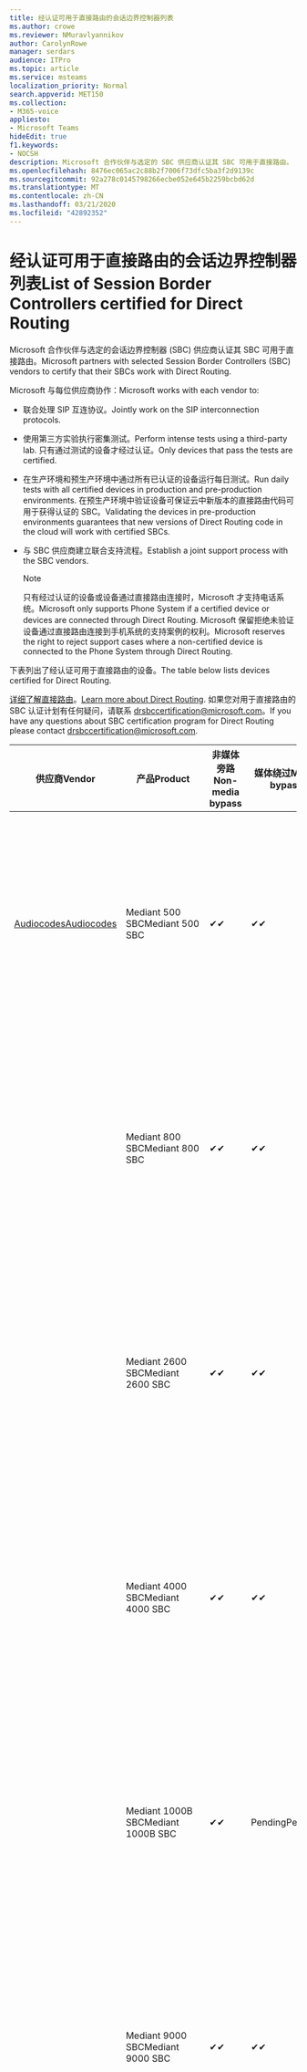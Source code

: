```yaml
---
title: 经认证可用于直接路由的会话边界控制器列表
ms.author: crowe
ms.reviewer: NMuravlyannikov
author: CarolynRowe
manager: serdars
audience: ITPro
ms.topic: article
ms.service: msteams
localization_priority: Normal
search.appverid: MET150
ms.collection:
- M365-voice
appliesto:
- Microsoft Teams
hideEdit: true
f1.keywords:
- NOCSH
description: Microsoft 合作伙伴与选定的 SBC 供应商认证其 SBC 可用于直接路由。
ms.openlocfilehash: 8476ec065ac2c88b2f7006f73dfc5ba3f2d9139c
ms.sourcegitcommit: 92a278c0145798266ecbe052e645b2259bcbd62d
ms.translationtype: MT
ms.contentlocale: zh-CN
ms.lasthandoff: 03/21/2020
ms.locfileid: "42892352"
---
```

# <a name="list-of-session-border-controllers-certified-for-direct-routing"></a><span data-ttu-id="05652-103">经认证可用于直接路由的会话边界控制器列表</span><span class="sxs-lookup"><span data-stu-id="05652-103">List of Session Border Controllers certified for Direct Routing</span></span>

<span data-ttu-id="05652-104">Microsoft 合作伙伴与选定的会话边界控制器 (SBC) 供应商认证其 SBC 可用于直接路由。</span><span class="sxs-lookup"><span data-stu-id="05652-104">Microsoft partners with selected Session Border Controllers (SBC) vendors to certify that their SBCs work with Direct Routing.</span></span> 

<span data-ttu-id="05652-105">Microsoft 与每位供应商协作：</span><span class="sxs-lookup"><span data-stu-id="05652-105">Microsoft works with each vendor to:</span></span> 

- <span data-ttu-id="05652-106">联合处理 SIP 互连协议。</span><span class="sxs-lookup"><span data-stu-id="05652-106">Jointly work on the SIP interconnection protocols.</span></span>
- <span data-ttu-id="05652-107">使用第三方实验执行密集测试。</span><span class="sxs-lookup"><span data-stu-id="05652-107">Perform intense tests using a third-party lab.</span></span> <span data-ttu-id="05652-108">只有通过测试的设备才经过认证。</span><span class="sxs-lookup"><span data-stu-id="05652-108">Only devices that pass the tests are certified.</span></span> 
- <span data-ttu-id="05652-109">在生产环境和预生产环境中通过所有已认证的设备运行每日测试。</span><span class="sxs-lookup"><span data-stu-id="05652-109">Run daily tests with all certified devices in production and pre-production environments.</span></span> <span data-ttu-id="05652-110">在预生产环境中验证设备可保证云中新版本的直接路由代码可用于获得认证的 SBC。</span><span class="sxs-lookup"><span data-stu-id="05652-110">Validating the devices in pre-production environments guarantees that new versions of Direct Routing code in the cloud will work with certified SBCs.</span></span> 
- <span data-ttu-id="05652-111">与 SBC 供应商建立联合支持流程。</span><span class="sxs-lookup"><span data-stu-id="05652-111">Establish a joint support process with the SBC vendors.</span></span>


  > [!NOTE]
  > <span data-ttu-id="05652-112">只有经过认证的设备或设备通过直接路由连接时，Microsoft 才支持电话系统。</span><span class="sxs-lookup"><span data-stu-id="05652-112">Microsoft only supports Phone System if a certified device or devices are connected through Direct Routing.</span></span> <span data-ttu-id="05652-113">Microsoft 保留拒绝未验证设备通过直接路由连接到手机系统的支持案例的权利。</span><span class="sxs-lookup"><span data-stu-id="05652-113">Microsoft reserves the right to reject support cases where a non-certified device is connected to the Phone System through Direct Routing.</span></span> 

<span data-ttu-id="05652-114">下表列出了经认证可用于直接路由的设备。</span><span class="sxs-lookup"><span data-stu-id="05652-114">The table below lists devices certified for Direct Routing.</span></span> 

<span data-ttu-id="05652-115">[详细了解直接路由](https://aka.ms/dr)。</span><span class="sxs-lookup"><span data-stu-id="05652-115">[Learn more about Direct Routing](https://aka.ms/dr).</span></span> <span data-ttu-id="05652-116">如果您对用于直接路由的 SBC 认证计划有任何疑问，请联系 drsbccertification@microsoft.com。</span><span class="sxs-lookup"><span data-stu-id="05652-116">If you have any questions about SBC certification program for Direct Routing please contact drsbccertification@microsoft.com.</span></span>


|                                                       <span data-ttu-id="05652-117">供应商</span><span class="sxs-lookup"><span data-stu-id="05652-117">Vendor</span></span>                                                        |       <span data-ttu-id="05652-118">产品</span><span class="sxs-lookup"><span data-stu-id="05652-118">Product</span></span>       | <span data-ttu-id="05652-119">非媒体旁路</span><span class="sxs-lookup"><span data-stu-id="05652-119">Non-media bypass</span></span> | <span data-ttu-id="05652-120">媒体绕过</span><span class="sxs-lookup"><span data-stu-id="05652-120">Media bypass</span></span> | <span data-ttu-id="05652-121">软件版本</span><span class="sxs-lookup"><span data-stu-id="05652-121">Software version</span></span> | <span data-ttu-id="05652-122">已通过 E911 提供商验证</span><span class="sxs-lookup"><span data-stu-id="05652-122">Validated with E911 providers</span></span> | <span data-ttu-id="05652-123">ELIN 支持</span><span class="sxs-lookup"><span data-stu-id="05652-123">ELIN capable</span></span>
|---------------------------------------------------------------------------------------------------------------------|---------------------|------------------|--------------|------------------|-----------------|------------------|
| [<span data-ttu-id="05652-124">Audiocodes</span><span class="sxs-lookup"><span data-stu-id="05652-124">Audiocodes</span></span>](https://www.audiocodes.com/solutions-products/products/products-for-microsoft-365/direct-routing-for-microsoft-teams) |   <span data-ttu-id="05652-125">Mediant 500 SBC</span><span class="sxs-lookup"><span data-stu-id="05652-125">Mediant 500 SBC</span></span>   |     <span data-ttu-id="05652-126">&#10004;</span><span class="sxs-lookup"><span data-stu-id="05652-126">&#10004;</span></span>     |   <span data-ttu-id="05652-127">&#10004;</span><span class="sxs-lookup"><span data-stu-id="05652-127">&#10004;</span></span>    |  <span data-ttu-id="05652-128">7.20</span><span class="sxs-lookup"><span data-stu-id="05652-128">7.20A.250</span></span>   | <ul> <li> [<span data-ttu-id="05652-129">带宽动态位置路由</span><span class="sxs-lookup"><span data-stu-id="05652-129">Bandwidth Dynamic Location Routing</span></span>](https://www.bandwidth.com/partners/microsoft-teams-direct-routing) </li> <li><span data-ttu-id="05652-130">Intrado ERS</span><span class="sxs-lookup"><span data-stu-id="05652-130">Intrado ERS</span></span> </li> <li><span data-ttu-id="05652-131">Intrado EGW</span><span class="sxs-lookup"><span data-stu-id="05652-131">Intrado EGW</span></span></li> <li> <span data-ttu-id="05652-132">红天空地平线移动</span><span class="sxs-lookup"><span data-stu-id="05652-132">Red Sky Horizon Mobility</span></span> </li>  </ul>
|                                                                                                                     |   <span data-ttu-id="05652-133">Mediant 800 SBC</span><span class="sxs-lookup"><span data-stu-id="05652-133">Mediant 800 SBC</span></span>   |     <span data-ttu-id="05652-134">&#10004;</span><span class="sxs-lookup"><span data-stu-id="05652-134">&#10004;</span></span>     |   <span data-ttu-id="05652-135">&#10004;</span><span class="sxs-lookup"><span data-stu-id="05652-135">&#10004;</span></span>     |  <span data-ttu-id="05652-136">7.20</span><span class="sxs-lookup"><span data-stu-id="05652-136">7.20A.250</span></span>   | <ul> <li> [<span data-ttu-id="05652-137">带宽动态位置路由</span><span class="sxs-lookup"><span data-stu-id="05652-137">Bandwidth Dynamic Location Routing</span></span>](https://www.bandwidth.com/partners/microsoft-teams-direct-routing) </li> <li><span data-ttu-id="05652-138">Intrado ERS</span><span class="sxs-lookup"><span data-stu-id="05652-138">Intrado ERS</span></span> </li> <li><span data-ttu-id="05652-139">Intrado EGW</span><span class="sxs-lookup"><span data-stu-id="05652-139">Intrado EGW</span></span></li> <li> <span data-ttu-id="05652-140">红天空地平线移动</span><span class="sxs-lookup"><span data-stu-id="05652-140">Red Sky Horizon Mobility</span></span> </li>  </ul>  |    |
|                                                                                                                     |  <span data-ttu-id="05652-141">Mediant 2600 SBC</span><span class="sxs-lookup"><span data-stu-id="05652-141">Mediant 2600 SBC</span></span>   |     <span data-ttu-id="05652-142">&#10004;</span><span class="sxs-lookup"><span data-stu-id="05652-142">&#10004;</span></span>     |   <span data-ttu-id="05652-143">&#10004;</span><span class="sxs-lookup"><span data-stu-id="05652-143">&#10004;</span></span>    |  <span data-ttu-id="05652-144">7.20</span><span class="sxs-lookup"><span data-stu-id="05652-144">7.20A.250</span></span>   |   <ul> <li> [<span data-ttu-id="05652-145">带宽动态位置路由</span><span class="sxs-lookup"><span data-stu-id="05652-145">Bandwidth Dynamic Location Routing</span></span>](https://www.bandwidth.com/partners/microsoft-teams-direct-routing) </li> <li><span data-ttu-id="05652-146">Intrado ERS</span><span class="sxs-lookup"><span data-stu-id="05652-146">Intrado ERS</span></span> </li> <li><span data-ttu-id="05652-147">Intrado EGW</span><span class="sxs-lookup"><span data-stu-id="05652-147">Intrado EGW</span></span></li> <li> <span data-ttu-id="05652-148">红天空地平线移动</span><span class="sxs-lookup"><span data-stu-id="05652-148">Red Sky Horizon Mobility</span></span> </li>  </ul>  |    |    
|                                                                                                                     |  <span data-ttu-id="05652-149">Mediant 4000 SBC</span><span class="sxs-lookup"><span data-stu-id="05652-149">Mediant 4000 SBC</span></span>   |     <span data-ttu-id="05652-150">&#10004;</span><span class="sxs-lookup"><span data-stu-id="05652-150">&#10004;</span></span>     |   <span data-ttu-id="05652-151">&#10004;</span><span class="sxs-lookup"><span data-stu-id="05652-151">&#10004;</span></span>     |  <span data-ttu-id="05652-152">7.20</span><span class="sxs-lookup"><span data-stu-id="05652-152">7.20A.250</span></span>   |  <ul> <li> [<span data-ttu-id="05652-153">带宽动态位置路由</span><span class="sxs-lookup"><span data-stu-id="05652-153">Bandwidth Dynamic Location Routing</span></span>](https://www.bandwidth.com/partners/microsoft-teams-direct-routing) </li> <li><span data-ttu-id="05652-154">Intrado ERS</span><span class="sxs-lookup"><span data-stu-id="05652-154">Intrado ERS</span></span> </li> <li><span data-ttu-id="05652-155">Intrado EGW</span><span class="sxs-lookup"><span data-stu-id="05652-155">Intrado EGW</span></span></li> <li> <span data-ttu-id="05652-156">红天空地平线移动</span><span class="sxs-lookup"><span data-stu-id="05652-156">Red Sky Horizon Mobility</span></span> </li>  </ul>  |    |    
|                                                                                                                     | <span data-ttu-id="05652-157">Mediant 1000B SBC</span><span class="sxs-lookup"><span data-stu-id="05652-157">Mediant 1000B  SBC</span></span>  |     <span data-ttu-id="05652-158">&#10004;</span><span class="sxs-lookup"><span data-stu-id="05652-158">&#10004;</span></span>     |   <span data-ttu-id="05652-159">Pending</span><span class="sxs-lookup"><span data-stu-id="05652-159">Pending</span></span>     |  <span data-ttu-id="05652-160">7.20</span><span class="sxs-lookup"><span data-stu-id="05652-160">7.20A.250</span></span>  |  <ul> <li> [<span data-ttu-id="05652-161">带宽动态位置路由</span><span class="sxs-lookup"><span data-stu-id="05652-161">Bandwidth Dynamic Location Routing</span></span>](https://www.bandwidth.com/partners/microsoft-teams-direct-routing) </li> <li><span data-ttu-id="05652-162">Intrado ERS</span><span class="sxs-lookup"><span data-stu-id="05652-162">Intrado ERS</span></span> </li> <li><span data-ttu-id="05652-163">Intrado EGW</span><span class="sxs-lookup"><span data-stu-id="05652-163">Intrado EGW</span></span></li> <li> <span data-ttu-id="05652-164">红天空地平线移动</span><span class="sxs-lookup"><span data-stu-id="05652-164">Red Sky Horizon Mobility</span></span> </li>  </ul>  |    |    
|                                                                                                                     | <span data-ttu-id="05652-165">Mediant 9000 SBC</span><span class="sxs-lookup"><span data-stu-id="05652-165">Mediant 9000  SBC</span></span>  |     <span data-ttu-id="05652-166">&#10004;</span><span class="sxs-lookup"><span data-stu-id="05652-166">&#10004;</span></span>     |   <span data-ttu-id="05652-167">&#10004;</span><span class="sxs-lookup"><span data-stu-id="05652-167">&#10004;</span></span>     |  <span data-ttu-id="05652-168">7.20</span><span class="sxs-lookup"><span data-stu-id="05652-168">7.20A.250</span></span>   | <ul> <li> [<span data-ttu-id="05652-169">带宽动态位置路由</span><span class="sxs-lookup"><span data-stu-id="05652-169">Bandwidth Dynamic Location Routing</span></span>](https://www.bandwidth.com/partners/microsoft-teams-direct-routing) </li> <li><span data-ttu-id="05652-170">Intrado ERS</span><span class="sxs-lookup"><span data-stu-id="05652-170">Intrado ERS</span></span> </li> <li><span data-ttu-id="05652-171">Intrado EGW</span><span class="sxs-lookup"><span data-stu-id="05652-171">Intrado EGW</span></span></li> <li> <span data-ttu-id="05652-172">红天空地平线移动</span><span class="sxs-lookup"><span data-stu-id="05652-172">Red Sky Horizon Mobility</span></span> </li>  </ul>    |    |                                                                       
|                                                                                                                     | <span data-ttu-id="05652-173">Virtual Edition SBC</span><span class="sxs-lookup"><span data-stu-id="05652-173">Virtual Edition SBC</span></span> |     <span data-ttu-id="05652-174">&#10004;</span><span class="sxs-lookup"><span data-stu-id="05652-174">&#10004;</span></span>     |   <span data-ttu-id="05652-175">&#10004;</span><span class="sxs-lookup"><span data-stu-id="05652-175">&#10004;</span></span>     |  <span data-ttu-id="05652-176">7.20</span><span class="sxs-lookup"><span data-stu-id="05652-176">7.20A.250</span></span> |  <ul> <li> [<span data-ttu-id="05652-177">带宽动态位置路由</span><span class="sxs-lookup"><span data-stu-id="05652-177">Bandwidth Dynamic Location Routing</span></span>](https://www.bandwidth.com/partners/microsoft-teams-direct-routing) </li> <li><span data-ttu-id="05652-178">Intrado ERS</span><span class="sxs-lookup"><span data-stu-id="05652-178">Intrado ERS</span></span> </li> <li><span data-ttu-id="05652-179">Intrado EGW</span><span class="sxs-lookup"><span data-stu-id="05652-179">Intrado EGW</span></span></li> <li> <span data-ttu-id="05652-180">红天空地平线移动</span><span class="sxs-lookup"><span data-stu-id="05652-180">Red Sky Horizon Mobility</span></span> </li>  </ul>   |  <span data-ttu-id="05652-181">是</span><span class="sxs-lookup"><span data-stu-id="05652-181">Yes</span></span>  |    
|  [<span data-ttu-id="05652-182">Ribbon Communications</span><span class="sxs-lookup"><span data-stu-id="05652-182">Ribbon Communications</span></span>](https://ribboncommunications.com/solutions/enterprise-solutions/microsoft-skype-business)  |      <span data-ttu-id="05652-183">SBC 5110</span><span class="sxs-lookup"><span data-stu-id="05652-183">SBC 5110</span></span>       |     <span data-ttu-id="05652-184">&#10004;</span><span class="sxs-lookup"><span data-stu-id="05652-184">&#10004;</span></span>     |   <span data-ttu-id="05652-185">&#10004;</span><span class="sxs-lookup"><span data-stu-id="05652-185">&#10004;</span></span>    |       <span data-ttu-id="05652-186">7.2</span><span class="sxs-lookup"><span data-stu-id="05652-186">7.2</span></span>       | <ul> <li> [<span data-ttu-id="05652-187">带宽动态位置路由</span><span class="sxs-lookup"><span data-stu-id="05652-187">Bandwidth Dynamic Location Routing</span></span>](https://www.bandwidth.com/partners/microsoft-teams-direct-routing) </li> <li><span data-ttu-id="05652-188">Intrado ERS</span><span class="sxs-lookup"><span data-stu-id="05652-188">Intrado ERS</span></span> </li> <li><span data-ttu-id="05652-189">Intrado EGW</span><span class="sxs-lookup"><span data-stu-id="05652-189">Intrado EGW</span></span></li> <li> <span data-ttu-id="05652-190">红天空地平线移动</span><span class="sxs-lookup"><span data-stu-id="05652-190">Red Sky Horizon Mobility</span></span> </li>  </ul> |   <span data-ttu-id="05652-191">否</span><span class="sxs-lookup"><span data-stu-id="05652-191">No</span></span> |    
|                                                                                                                     |      <span data-ttu-id="05652-192">SBC 5210</span><span class="sxs-lookup"><span data-stu-id="05652-192">SBC 5210</span></span>       |     <span data-ttu-id="05652-193">&#10004;</span><span class="sxs-lookup"><span data-stu-id="05652-193">&#10004;</span></span>     |  <span data-ttu-id="05652-194">&#10004;</span><span class="sxs-lookup"><span data-stu-id="05652-194">&#10004;</span></span>    |       <span data-ttu-id="05652-195">7.2</span><span class="sxs-lookup"><span data-stu-id="05652-195">7.2</span></span>       |  <ul> <li> [<span data-ttu-id="05652-196">带宽动态位置路由</span><span class="sxs-lookup"><span data-stu-id="05652-196">Bandwidth Dynamic Location Routing</span></span>](https://www.bandwidth.com/partners/microsoft-teams-direct-routing) </li> <li><span data-ttu-id="05652-197">Intrado ERS</span><span class="sxs-lookup"><span data-stu-id="05652-197">Intrado ERS</span></span> </li> <li><span data-ttu-id="05652-198">Intrado EGW</span><span class="sxs-lookup"><span data-stu-id="05652-198">Intrado EGW</span></span></li> <li> <span data-ttu-id="05652-199">红天空地平线移动</span><span class="sxs-lookup"><span data-stu-id="05652-199">Red Sky Horizon Mobility</span></span> </li> </ul> | <span data-ttu-id="05652-200">否</span><span class="sxs-lookup"><span data-stu-id="05652-200">No</span></span>   |    
|                                                                                                                     |      <span data-ttu-id="05652-201">SBC 5400</span><span class="sxs-lookup"><span data-stu-id="05652-201">SBC 5400</span></span>       |     <span data-ttu-id="05652-202">&#10004;</span><span class="sxs-lookup"><span data-stu-id="05652-202">&#10004;</span></span>     |   <span data-ttu-id="05652-203">&#10004;</span><span class="sxs-lookup"><span data-stu-id="05652-203">&#10004;</span></span>   |       <span data-ttu-id="05652-204">7.2</span><span class="sxs-lookup"><span data-stu-id="05652-204">7.2</span></span>       |  <ul> <li> [<span data-ttu-id="05652-205">带宽动态位置路由</span><span class="sxs-lookup"><span data-stu-id="05652-205">Bandwidth Dynamic Location Routing</span></span>](https://www.bandwidth.com/partners/microsoft-teams-direct-routing) </li><li><span data-ttu-id="05652-206">Intrado ERS</span><span class="sxs-lookup"><span data-stu-id="05652-206">Intrado ERS</span></span> </li> <li><span data-ttu-id="05652-207">Intrado EGW</span><span class="sxs-lookup"><span data-stu-id="05652-207">Intrado EGW</span></span></li> <li> <span data-ttu-id="05652-208">红天空地平线移动</span><span class="sxs-lookup"><span data-stu-id="05652-208">Red Sky Horizon Mobility</span></span> </li> </ul>  |<span data-ttu-id="05652-209">否</span><span class="sxs-lookup"><span data-stu-id="05652-209">No</span></span>|    
|                                                                                                                     |      <span data-ttu-id="05652-210">SBC 7000</span><span class="sxs-lookup"><span data-stu-id="05652-210">SBC 7000</span></span>       |     <span data-ttu-id="05652-211">&#10004;</span><span class="sxs-lookup"><span data-stu-id="05652-211">&#10004;</span></span>     |   <span data-ttu-id="05652-212">&#10004;</span><span class="sxs-lookup"><span data-stu-id="05652-212">&#10004;</span></span>    |       <span data-ttu-id="05652-213">7.2</span><span class="sxs-lookup"><span data-stu-id="05652-213">7.2</span></span>       |   <ul> <li> [<span data-ttu-id="05652-214">带宽动态位置路由</span><span class="sxs-lookup"><span data-stu-id="05652-214">Bandwidth Dynamic Location Routing</span></span>](https://www.bandwidth.com/partners/microsoft-teams-direct-routing) </li> <li><span data-ttu-id="05652-215">Intrado ERS</span><span class="sxs-lookup"><span data-stu-id="05652-215">Intrado ERS</span></span> </li> <li><span data-ttu-id="05652-216">Intrado EGW</span><span class="sxs-lookup"><span data-stu-id="05652-216">Intrado EGW</span></span></li> <li> <span data-ttu-id="05652-217">红天空地平线移动</span><span class="sxs-lookup"><span data-stu-id="05652-217">Red Sky Horizon Mobility</span></span> </li> </ul> |  <span data-ttu-id="05652-218">否</span><span class="sxs-lookup"><span data-stu-id="05652-218">No</span></span>  |    
|                                                                                                                     |       <span data-ttu-id="05652-219">SBC SWe</span><span class="sxs-lookup"><span data-stu-id="05652-219">SBC SWe</span></span>       |     <span data-ttu-id="05652-220">&#10004;</span><span class="sxs-lookup"><span data-stu-id="05652-220">&#10004;</span></span>     |   <span data-ttu-id="05652-221">&#10004;</span><span class="sxs-lookup"><span data-stu-id="05652-221">&#10004;</span></span>   |       <span data-ttu-id="05652-222">7.2</span><span class="sxs-lookup"><span data-stu-id="05652-222">7.2</span></span>       |   <ul> <li> [<span data-ttu-id="05652-223">带宽动态位置路由</span><span class="sxs-lookup"><span data-stu-id="05652-223">Bandwidth Dynamic Location Routing</span></span>](https://www.bandwidth.com/partners/microsoft-teams-direct-routing) </li> <li><span data-ttu-id="05652-224">Intrado ERS</span><span class="sxs-lookup"><span data-stu-id="05652-224">Intrado ERS</span></span> </li> <li><span data-ttu-id="05652-225">Intrado EGW</span><span class="sxs-lookup"><span data-stu-id="05652-225">Intrado EGW</span></span></li> <li> <span data-ttu-id="05652-226">红天空地平线移动</span><span class="sxs-lookup"><span data-stu-id="05652-226">Red Sky Horizon Mobility</span></span> </li> </ul> |   <span data-ttu-id="05652-227">否</span><span class="sxs-lookup"><span data-stu-id="05652-227">No</span></span> |    
|                                                                                                                     |      <span data-ttu-id="05652-228">SBC 1000</span><span class="sxs-lookup"><span data-stu-id="05652-228">SBC 1000</span></span>       |     <span data-ttu-id="05652-229">&#10004;</span><span class="sxs-lookup"><span data-stu-id="05652-229">&#10004;</span></span>     |   <span data-ttu-id="05652-230">&#10004;</span><span class="sxs-lookup"><span data-stu-id="05652-230">&#10004;</span></span>    |      <span data-ttu-id="05652-231">8.0.3 （内部版本537）</span><span class="sxs-lookup"><span data-stu-id="05652-231">8.0.3 (build 537)</span></span>     |  <ul> <li> [<span data-ttu-id="05652-232">带宽动态位置路由</span><span class="sxs-lookup"><span data-stu-id="05652-232">Bandwidth Dynamic Location Routing</span></span>](https://www.bandwidth.com/partners/microsoft-teams-direct-routing) </li> <li> <span data-ttu-id="05652-233">Intrado ERS</span><span class="sxs-lookup"><span data-stu-id="05652-233">Intrado ERS</span></span> </li> <li><span data-ttu-id="05652-234">Intrado EGW</span><span class="sxs-lookup"><span data-stu-id="05652-234">Intrado EGW</span></span> </li> <li> <span data-ttu-id="05652-235">红天空地平线移动</span><span class="sxs-lookup"><span data-stu-id="05652-235">Red Sky Horizon Mobility</span></span> </li> </ul>   |    <span data-ttu-id="05652-236">是</span><span class="sxs-lookup"><span data-stu-id="05652-236">Yes</span></span>     |    
|                                                                                                                     |      <span data-ttu-id="05652-237">SBC 2000</span><span class="sxs-lookup"><span data-stu-id="05652-237">SBC 2000</span></span>       |     <span data-ttu-id="05652-238">&#10004;</span><span class="sxs-lookup"><span data-stu-id="05652-238">&#10004;</span></span>     |   <span data-ttu-id="05652-239">&#10004;</span><span class="sxs-lookup"><span data-stu-id="05652-239">&#10004;</span></span>   |     <span data-ttu-id="05652-240">8.0.3 （内部版本537）</span><span class="sxs-lookup"><span data-stu-id="05652-240">8.0.3 (build 537)</span></span>     |  <ul> <li>[<span data-ttu-id="05652-241">带宽动态位置路由</span><span class="sxs-lookup"><span data-stu-id="05652-241">Bandwidth Dynamic Location Routing</span></span>](https://www.bandwidth.com/partners/microsoft-teams-direct-routing) </li> <li> <span data-ttu-id="05652-242">Intrado ERS</span><span class="sxs-lookup"><span data-stu-id="05652-242">Intrado ERS</span></span> </li> <li><span data-ttu-id="05652-243">Intrado EGW</span><span class="sxs-lookup"><span data-stu-id="05652-243">Intrado EGW</span></span> </li> <li> <span data-ttu-id="05652-244">红天空地平线移动</span><span class="sxs-lookup"><span data-stu-id="05652-244">Red Sky Horizon Mobility</span></span> </li> </ul>   |     <span data-ttu-id="05652-245">是</span><span class="sxs-lookup"><span data-stu-id="05652-245">Yes</span></span>      |    
|                                                                                                                     |    <span data-ttu-id="05652-246">SBC SWe Lite</span><span class="sxs-lookup"><span data-stu-id="05652-246">SBC SWe Lite</span></span>     |     <span data-ttu-id="05652-247">&#10004;</span><span class="sxs-lookup"><span data-stu-id="05652-247">&#10004;</span></span>     |  <span data-ttu-id="05652-248">&#10004;</span><span class="sxs-lookup"><span data-stu-id="05652-248">&#10004;</span></span>    |      <span data-ttu-id="05652-249">8.0.3 （内部版本216）</span><span class="sxs-lookup"><span data-stu-id="05652-249">8.0.3 (build 216)</span></span>    |  <ul> <li> [<span data-ttu-id="05652-250">带宽动态位置路由</span><span class="sxs-lookup"><span data-stu-id="05652-250">Bandwidth Dynamic Location Routing</span></span>](https://www.bandwidth.com/partners/microsoft-teams-direct-routing) </li> <li> <span data-ttu-id="05652-251">Intrado ERS</span><span class="sxs-lookup"><span data-stu-id="05652-251">Intrado ERS</span></span> </li> <li><span data-ttu-id="05652-252">Intrado EGW</span><span class="sxs-lookup"><span data-stu-id="05652-252">Intrado EGW</span></span> </li> <li> <span data-ttu-id="05652-253">红天空地平线移动</span><span class="sxs-lookup"><span data-stu-id="05652-253">Red Sky Horizon Mobility</span></span> </li> </ul>    |     <span data-ttu-id="05652-254">是</span><span class="sxs-lookup"><span data-stu-id="05652-254">Yes</span></span>      |   
| | <span data-ttu-id="05652-255">EdgeMarc 系列</span><span class="sxs-lookup"><span data-stu-id="05652-255">EdgeMarc Series</span></span> |  <span data-ttu-id="05652-256">&#10004;</span><span class="sxs-lookup"><span data-stu-id="05652-256">&#10004;</span></span> | | <span data-ttu-id="05652-257">15.6.1</span><span class="sxs-lookup"><span data-stu-id="05652-257">15.6.1</span></span> | 
|                     [<span data-ttu-id="05652-258">Thinktel</span><span class="sxs-lookup"><span data-stu-id="05652-258">Thinktel</span></span>](https://www.thinktel.ca/services/think-365/think-365-overview/)                      |    <span data-ttu-id="05652-259">Think 365 SBC</span><span class="sxs-lookup"><span data-stu-id="05652-259">Think 365 SBC</span></span>    |     <span data-ttu-id="05652-260">&#10004;</span><span class="sxs-lookup"><span data-stu-id="05652-260">&#10004;</span></span>     |        <span data-ttu-id="05652-261">Pending</span><span class="sxs-lookup"><span data-stu-id="05652-261">Pending</span></span>   |       <span data-ttu-id="05652-262">V1.4</span><span class="sxs-lookup"><span data-stu-id="05652-262">V1.4</span></span>       |     |    |    
|                     [<span data-ttu-id="05652-263">Oracle</span><span class="sxs-lookup"><span data-stu-id="05652-263">Oracle</span></span>](https://www.oracle.com/industries/communications/enterprise-session-border-controller/microsoft.html)                      |    <span data-ttu-id="05652-264">AP 1100</span><span class="sxs-lookup"><span data-stu-id="05652-264">AP 1100</span></span>      |    <span data-ttu-id="05652-265">&#10004;</span><span class="sxs-lookup"><span data-stu-id="05652-265">&#10004;</span></span>     |    <span data-ttu-id="05652-266">&#10004;</span><span class="sxs-lookup"><span data-stu-id="05652-266">&#10004;</span></span>    |   <span data-ttu-id="05652-267">8.3.0.0.1</span><span class="sxs-lookup"><span data-stu-id="05652-267">8.3.0.0.1</span></span> |   <ul> <li> [<span data-ttu-id="05652-268">带宽动态位置路由</span><span class="sxs-lookup"><span data-stu-id="05652-268">Bandwidth Dynamic Location Routing</span></span>](https://www.bandwidth.com/partners/microsoft-teams-direct-routing) </li> <li><span data-ttu-id="05652-269">Intrado ERS</span><span class="sxs-lookup"><span data-stu-id="05652-269">Intrado ERS</span></span> </li> <li><span data-ttu-id="05652-270">Intrado EGW</span><span class="sxs-lookup"><span data-stu-id="05652-270">Intrado EGW</span></span></li> <li> <span data-ttu-id="05652-271">红天空地平线移动</span><span class="sxs-lookup"><span data-stu-id="05652-271">Red Sky Horizon Mobility</span></span> </li>  </ul>   |    |    
|                                                                                                                    |    <span data-ttu-id="05652-272">AP 3900</span><span class="sxs-lookup"><span data-stu-id="05652-272">AP 3900</span></span>           |    <span data-ttu-id="05652-273">&#10004;</span><span class="sxs-lookup"><span data-stu-id="05652-273">&#10004;</span></span>     |    <span data-ttu-id="05652-274">&#10004;</span><span class="sxs-lookup"><span data-stu-id="05652-274">&#10004;</span></span>   |   <span data-ttu-id="05652-275">8.3.0.0.1</span><span class="sxs-lookup"><span data-stu-id="05652-275">8.3.0.0.1</span></span>  |  <ul> <li> [<span data-ttu-id="05652-276">带宽动态位置路由</span><span class="sxs-lookup"><span data-stu-id="05652-276">Bandwidth Dynamic Location Routing</span></span>](https://www.bandwidth.com/partners/microsoft-teams-direct-routing) </li> <li><span data-ttu-id="05652-277">Intrado ERS</span><span class="sxs-lookup"><span data-stu-id="05652-277">Intrado ERS</span></span> </li> <li><span data-ttu-id="05652-278">Intrado EGW</span><span class="sxs-lookup"><span data-stu-id="05652-278">Intrado EGW</span></span></li> <li> <span data-ttu-id="05652-279">红天空地平线移动</span><span class="sxs-lookup"><span data-stu-id="05652-279">Red Sky Horizon Mobility</span></span> </li>  </ul>  |  <span data-ttu-id="05652-280">是</span><span class="sxs-lookup"><span data-stu-id="05652-280">Yes</span></span>  |    
|                                                                                                                    |      <span data-ttu-id="05652-281">AP 4600</span><span class="sxs-lookup"><span data-stu-id="05652-281">AP 4600</span></span>         |    <span data-ttu-id="05652-282">&#10004;</span><span class="sxs-lookup"><span data-stu-id="05652-282">&#10004;</span></span>   |    <span data-ttu-id="05652-283">&#10004;</span><span class="sxs-lookup"><span data-stu-id="05652-283">&#10004;</span></span>     |     <span data-ttu-id="05652-284">8.3.0.0.1</span><span class="sxs-lookup"><span data-stu-id="05652-284">8.3.0.0.1</span></span>  |  <ul> <li> [<span data-ttu-id="05652-285">带宽动态位置路由</span><span class="sxs-lookup"><span data-stu-id="05652-285">Bandwidth Dynamic Location Routing</span></span>](https://www.bandwidth.com/partners/microsoft-teams-direct-routing) </li> <li><span data-ttu-id="05652-286">Intrado ERS</span><span class="sxs-lookup"><span data-stu-id="05652-286">Intrado ERS</span></span> </li> <li><span data-ttu-id="05652-287">Intrado EGW</span><span class="sxs-lookup"><span data-stu-id="05652-287">Intrado EGW</span></span></li> <li> <span data-ttu-id="05652-288">红天空地平线移动</span><span class="sxs-lookup"><span data-stu-id="05652-288">Red Sky Horizon Mobility</span></span> </li>  </ul>  |    |    
|                                                                                                                    |      <span data-ttu-id="05652-289">AP 6300</span><span class="sxs-lookup"><span data-stu-id="05652-289">AP 6300</span></span>         |    <span data-ttu-id="05652-290">&#10004;</span><span class="sxs-lookup"><span data-stu-id="05652-290">&#10004;</span></span>   |    <span data-ttu-id="05652-291">&#10004;</span><span class="sxs-lookup"><span data-stu-id="05652-291">&#10004;</span></span>     |     <span data-ttu-id="05652-292">8.3.0.0.1</span><span class="sxs-lookup"><span data-stu-id="05652-292">8.3.0.0.1</span></span>  |  <ul> <li> [<span data-ttu-id="05652-293">带宽动态位置路由</span><span class="sxs-lookup"><span data-stu-id="05652-293">Bandwidth Dynamic Location Routing</span></span>](https://www.bandwidth.com/partners/microsoft-teams-direct-routing) </li> <li><span data-ttu-id="05652-294">Intrado ERS</span><span class="sxs-lookup"><span data-stu-id="05652-294">Intrado ERS</span></span> </li> <li><span data-ttu-id="05652-295">Intrado EGW</span><span class="sxs-lookup"><span data-stu-id="05652-295">Intrado EGW</span></span></li> <li> <span data-ttu-id="05652-296">红天空地平线移动</span><span class="sxs-lookup"><span data-stu-id="05652-296">Red Sky Horizon Mobility</span></span> </li>  </ul>   |    |    
|                                                                                                                   |      <span data-ttu-id="05652-297">AP 6350</span><span class="sxs-lookup"><span data-stu-id="05652-297">AP 6350</span></span>           |    <span data-ttu-id="05652-298">&#10004;</span><span class="sxs-lookup"><span data-stu-id="05652-298">&#10004;</span></span>   |    <span data-ttu-id="05652-299">&#10004;</span><span class="sxs-lookup"><span data-stu-id="05652-299">&#10004;</span></span>    |     <span data-ttu-id="05652-300">8.3.0.0.1</span><span class="sxs-lookup"><span data-stu-id="05652-300">8.3.0.0.1</span></span>  |   <ul> <li> [<span data-ttu-id="05652-301">带宽动态位置路由</span><span class="sxs-lookup"><span data-stu-id="05652-301">Bandwidth Dynamic Location Routing</span></span>](https://www.bandwidth.com/partners/microsoft-teams-direct-routing) </li> <li><span data-ttu-id="05652-302">Intrado ERS</span><span class="sxs-lookup"><span data-stu-id="05652-302">Intrado ERS</span></span> </li> <li><span data-ttu-id="05652-303">Intrado EGW</span><span class="sxs-lookup"><span data-stu-id="05652-303">Intrado EGW</span></span></li> <li> <span data-ttu-id="05652-304">红天空地平线移动</span><span class="sxs-lookup"><span data-stu-id="05652-304">Red Sky Horizon Mobility</span></span> </li>  </ul>  |    |                                            
|                                                                                                                    |      <span data-ttu-id="05652-305">VME</span><span class="sxs-lookup"><span data-stu-id="05652-305">VME</span></span>           |    <span data-ttu-id="05652-306">&#10004;</span><span class="sxs-lookup"><span data-stu-id="05652-306">&#10004;</span></span>    |    <span data-ttu-id="05652-307">&#10004;</span><span class="sxs-lookup"><span data-stu-id="05652-307">&#10004;</span></span>    |     <span data-ttu-id="05652-308">8.3.0.0.1</span><span class="sxs-lookup"><span data-stu-id="05652-308">8.3.0.0.1</span></span>   |   <ul> <li> [<span data-ttu-id="05652-309">带宽动态位置路由</span><span class="sxs-lookup"><span data-stu-id="05652-309">Bandwidth Dynamic Location Routing</span></span>](https://www.bandwidth.com/partners/microsoft-teams-direct-routing) </li> <li><span data-ttu-id="05652-310">Intrado ERS</span><span class="sxs-lookup"><span data-stu-id="05652-310">Intrado ERS</span></span> </li> <li><span data-ttu-id="05652-311">Intrado EGW</span><span class="sxs-lookup"><span data-stu-id="05652-311">Intrado EGW</span></span></li> <li> <span data-ttu-id="05652-312">红天空地平线移动</span><span class="sxs-lookup"><span data-stu-id="05652-312">Red Sky Horizon Mobility</span></span> </li>  </ul>  |    |    
|                     [<span data-ttu-id="05652-313">TE-SYSTEMS</span><span class="sxs-lookup"><span data-stu-id="05652-313">TE-SYSTEMS</span></span>](https://www.anynode.de/anynode-and-microsoft-teams/)                               |     <span data-ttu-id="05652-314">anynode</span><span class="sxs-lookup"><span data-stu-id="05652-314">anynode</span></span>         |     <span data-ttu-id="05652-315">&#10004;</span><span class="sxs-lookup"><span data-stu-id="05652-315">&#10004;</span></span>   |  <span data-ttu-id="05652-316">&#10004;</span><span class="sxs-lookup"><span data-stu-id="05652-316">&#10004;</span></span>   |      <span data-ttu-id="05652-317">v3.16.2</span><span class="sxs-lookup"><span data-stu-id="05652-317">v3.16.2</span></span>      |     |    |    


<span data-ttu-id="05652-318">下表列出了直接路由和模拟设备之间的互操作性验证的设备。</span><span class="sxs-lookup"><span data-stu-id="05652-318">The following table lists devices that are verified for interoperability between Direct Routing and Analog Devices.</span></span>

|                                                       <span data-ttu-id="05652-319">供应商</span><span class="sxs-lookup"><span data-stu-id="05652-319">Vendor</span></span>                                                        |       <span data-ttu-id="05652-320">产品</span><span class="sxs-lookup"><span data-stu-id="05652-320">Product</span></span>       | <span data-ttu-id="05652-321">确认</span><span class="sxs-lookup"><span data-stu-id="05652-321">Verified</span></span>
|---------------------------------------------------------------------------------------------------------------------|---------------------|------------------|
| [<span data-ttu-id="05652-322">Audiocodes</span><span class="sxs-lookup"><span data-stu-id="05652-322">Audiocodes</span></span>](https://www.audiocodes.com/solutions-products/products/products-for-microsoft-365/direct-routing-for-microsoft-teams) |   [<span data-ttu-id="05652-323">ATA-1</span><span class="sxs-lookup"><span data-stu-id="05652-323">ATA-1</span></span>](https://www.audiocodes.com/media/2373/mp-1xx-and-mp-124-datasheet.pdf)   |     <span data-ttu-id="05652-324">&#10004;</span><span class="sxs-lookup"><span data-stu-id="05652-324">&#10004;</span></span>     |
| [<span data-ttu-id="05652-325">Audiocodes</span><span class="sxs-lookup"><span data-stu-id="05652-325">Audiocodes</span></span>](https://www.audiocodes.com/solutions-products/products/products-for-microsoft-365/direct-routing-for-microsoft-teams) |   [<span data-ttu-id="05652-326">ATA-2</span><span class="sxs-lookup"><span data-stu-id="05652-326">ATA-2</span></span>](https://www.audiocodes.com/media/2399/mediapack-20x-mp-20x-analog-telephone-adapters-datasheet.pdf)   |     <span data-ttu-id="05652-327">&#10004;</span><span class="sxs-lookup"><span data-stu-id="05652-327">&#10004;</span></span>     |
| [<span data-ttu-id="05652-328">带</span><span class="sxs-lookup"><span data-stu-id="05652-328">Ribbon</span></span>](https://ribboncommunications.com/solutions/enterprise-solutions/microsoft-solutions) |   [<span data-ttu-id="05652-329">SBC 1000。软件版本：8.1.1 （内部版本527）</span><span class="sxs-lookup"><span data-stu-id="05652-329">SBC 1000. Software version: 8.1.1 (build 527)</span></span>](https://support.sonus.net/display/UXDOC81/Connect+SBC+Edge+to+Microsoft+Teams+Direct+Routing+to+Support+Analog+Devices)   |     <span data-ttu-id="05652-330">&#10004;</span><span class="sxs-lookup"><span data-stu-id="05652-330">&#10004;</span></span>     |
| [<span data-ttu-id="05652-331">带</span><span class="sxs-lookup"><span data-stu-id="05652-331">Ribbon</span></span>](https://ribboncommunications.com/solutions/enterprise-solutions/microsoft-solutions) |   [<span data-ttu-id="05652-332">SBC 2000。软件版本：8.1.1 （内部版本527）</span><span class="sxs-lookup"><span data-stu-id="05652-332">SBC 2000. Software version: 8.1.1 (build 527)</span></span>](https://support.sonus.net/display/UXDOC81/Connect+SBC+Edge+to+Microsoft+Teams+Direct+Routing+to+Support+Analog+Devices)   |     <span data-ttu-id="05652-333">&#10004;</span><span class="sxs-lookup"><span data-stu-id="05652-333">&#10004;</span></span>     |


<span data-ttu-id="05652-334">若要向我们提供有关团队的产品反馈（如新功能的创意），请参阅[Uservoice](https://microsoftteams.uservoice.com)注意授予主要版本的证书。</span><span class="sxs-lookup"><span data-stu-id="05652-334">To give us product feedback about Teams, such as ideas for new features, see [Uservoice](https://microsoftteams.uservoice.com) Note the certification granted to a major version.</span></span> <span data-ttu-id="05652-335">这意味着支持在主要版本之后的 SBC 固件中包含任何数字的固件。</span><span class="sxs-lookup"><span data-stu-id="05652-335">That means that firmware with any number in the SBC firmware following the major version is supported.</span></span>
